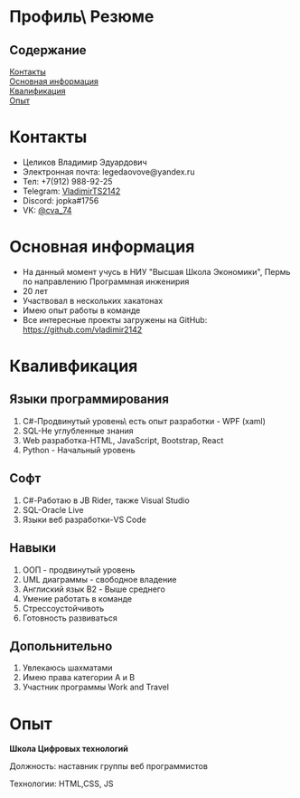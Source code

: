 # Профиль\ Резюме<br>
<h2>Содержание </h2>

<a href="#Contacts">Контакты </a><br>
<a href="#Main"> Основная информация </a><br>
<a href="#Sum">Квалификация</a><br>
<a href="exp">Опыт</a>

 <h1 id="Contacts">Контакты </h1>

 <ul>
 <li>Целиков Владимир Эдуардович </li>
 <li>Электронная почта: legedaovove@yandex.ru</li>
 <li>Тел: +7(912) 988-92-25</li>
 <li>Telegram: <a href="https://t.me/VladimirTS2142">VladimirTS2142</a> </li>
 <li>Discord: jopka#1756</li>
 <li>VK: <a href="https://vk.com/cva_74">@cva_74</a></li>
 </ul>


<h1 id="Main">Основная информация</h1>
<ul>
<li>На данный момент учусь в НИУ "Высшая Школа Экономики", Пермь по направлению Программная инженирия</li>
<li>20 лет </li>
<li>Участвовал в нескольких хакатонах</li>
<li>Имею опыт работы в команде</li>
<li>Все интересные проекты загружены на GitHub:<a href="https://github.com/vladimir2142"> https://github.com/vladimir2142</a></li>
</ul>

<h1 id="Sum">Кваливфикация</h1>
<h2>Языки программирования</h2>
<ol>
<li>C#-Продвинутый уровень\ есть опыт разработки - WPF (xaml)</li>
<li>SQL-Не углубленные знания</li>
<li>Web разработка-HTML, JavaScript, Bootstrap, React</li>
<li>Python - Начальный уровень  </li>
</ol>
<h2>Софт</h2>
<ol>
<li>C#-Работаю в JB Rider, также Visual Studio</li>
<li>SQL-Oracle Live</li>
<li>Языки веб разработки-VS Code
</ol>
<h2>Навыки</h2>
<ol>
<li>ООП - продвинутый уровень</li>
<li>UML диаграммы - свободное владение</li>
<li>Англиский язык B2 - Выше среднего</li>
<li>Умение работать в команде</li>
<li>Стрессоустойчивоть</li>
<li>Готовность развиваться</li>
</ol>
<h2>Допольнительно</h2>
<ol>
<li>Увлекаюсь шахматами</li>
<li>Имею права категории A и B</li>
<li>Участник программы Work and Travel</li>
</ol>
<h1>Опыт</h1>
<strong>Школа Цифровых технологий </strong>
<p> Должность: наставник группы веб программистов </p>
<p>Технологии: HTML,CSS, JS</p>
